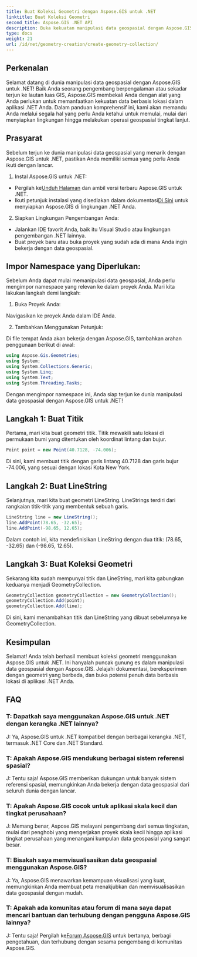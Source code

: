 ```yaml
---
title: Buat Koleksi Geometri dengan Aspose.GIS untuk .NET
linktitle: Buat Koleksi Geometri
second_title: Aspose.GIS .NET API
description: Buka kekuatan manipulasi data geospasial dengan Aspose.GIS untuk .NET. Buat, visualisasikan, dan analisis data berbasis lokasi dengan lancar di aplikasi .NET Anda.
type: docs
weight: 21
url: /id/net/geometry-creation/create-geometry-collection/
---
```


## Perkenalan

Selamat datang di dunia manipulasi data geospasial dengan Aspose.GIS untuk .NET! Baik Anda seorang pengembang berpengalaman atau sekadar terjun ke lautan luas GIS, Aspose.GIS membekali Anda dengan alat yang Anda perlukan untuk memanfaatkan kekuatan data berbasis lokasi dalam aplikasi .NET Anda. Dalam panduan komprehensif ini, kami akan memandu Anda melalui segala hal yang perlu Anda ketahui untuk memulai, mulai dari menyiapkan lingkungan hingga melakukan operasi geospasial tingkat lanjut.

## Prasyarat

Sebelum terjun ke dunia manipulasi data geospasial yang menarik dengan Aspose.GIS untuk .NET, pastikan Anda memiliki semua yang perlu Anda ikuti dengan lancar.

1. Instal Aspose.GIS untuk .NET:

- Pergilah ke[Unduh Halaman](https://releases.aspose.com/gis/net/) dan ambil versi terbaru Aspose.GIS untuk .NET.
-  Ikuti petunjuk instalasi yang disediakan dalam dokumentasi[Di Sini](https://reference.aspose.com/gis/net/) untuk menyiapkan Aspose.GIS di lingkungan .NET Anda.

2. Siapkan Lingkungan Pengembangan Anda:

- Jalankan IDE favorit Anda, baik itu Visual Studio atau lingkungan pengembangan .NET lainnya.
- Buat proyek baru atau buka proyek yang sudah ada di mana Anda ingin bekerja dengan data geospasial.

## Impor Namespace yang Diperlukan:

Sebelum Anda dapat mulai memanipulasi data geospasial, Anda perlu mengimpor namespace yang relevan ke dalam proyek Anda. Mari kita lakukan langkah demi langkah:

1. Buka Proyek Anda:

Navigasikan ke proyek Anda dalam IDE Anda.

2. Tambahkan Menggunakan Petunjuk:

Di file tempat Anda akan bekerja dengan Aspose.GIS, tambahkan arahan penggunaan berikut di awal:

```csharp
using Aspose.Gis.Geometries;
using System;
using System.Collections.Generic;
using System.Linq;
using System.Text;
using System.Threading.Tasks;
```

Dengan mengimpor namespace ini, Anda siap terjun ke dunia manipulasi data geospasial dengan Aspose.GIS untuk .NET!


## Langkah 1: Buat Titik

Pertama, mari kita buat geometri titik. Titik mewakili satu lokasi di permukaan bumi yang ditentukan oleh koordinat lintang dan bujur.

```csharp
Point point = new Point(40.7128, -74.006);
```

Di sini, kami membuat titik dengan garis lintang 40.7128 dan garis bujur -74.006, yang sesuai dengan lokasi Kota New York.

## Langkah 2: Buat LineString

Selanjutnya, mari kita buat geometri LineString. LineStrings terdiri dari rangkaian titik-titik yang membentuk sebuah garis.

```csharp
LineString line = new LineString();
line.AddPoint(78.65, -32.65);
line.AddPoint(-98.65, 12.65);
```

Dalam contoh ini, kita mendefinisikan LineString dengan dua titik: (78.65, -32.65) dan (-98.65, 12.65).

## Langkah 3: Buat Koleksi Geometri

Sekarang kita sudah mempunyai titik dan LineString, mari kita gabungkan keduanya menjadi GeometryCollection.

```csharp
GeometryCollection geometryCollection = new GeometryCollection();
geometryCollection.Add(point);
geometryCollection.Add(line);
```

Di sini, kami menambahkan titik dan LineString yang dibuat sebelumnya ke GeometryCollection.

## Kesimpulan

Selamat! Anda telah berhasil membuat koleksi geometri menggunakan Aspose.GIS untuk .NET. Ini hanyalah puncak gunung es dalam manipulasi data geospasial dengan Aspose.GIS. Jelajahi dokumentasi, bereksperimen dengan geometri yang berbeda, dan buka potensi penuh data berbasis lokasi di aplikasi .NET Anda.

## FAQ

### T: Dapatkah saya menggunakan Aspose.GIS untuk .NET dengan kerangka .NET lainnya?

J: Ya, Aspose.GIS untuk .NET kompatibel dengan berbagai kerangka .NET, termasuk .NET Core dan .NET Standard.

### T: Apakah Aspose.GIS mendukung berbagai sistem referensi spasial?

J: Tentu saja! Aspose.GIS memberikan dukungan untuk banyak sistem referensi spasial, memungkinkan Anda bekerja dengan data geospasial dari seluruh dunia dengan lancar.

### T: Apakah Aspose.GIS cocok untuk aplikasi skala kecil dan tingkat perusahaan?

J: Memang benar, Aspose.GIS melayani pengembang dari semua tingkatan, mulai dari penghobi yang mengerjakan proyek skala kecil hingga aplikasi tingkat perusahaan yang menangani kumpulan data geospasial yang sangat besar.

### T: Bisakah saya memvisualisasikan data geospasial menggunakan Aspose.GIS?

J: Ya, Aspose.GIS menawarkan kemampuan visualisasi yang kuat, memungkinkan Anda membuat peta menakjubkan dan memvisualisasikan data geospasial dengan mudah.

### T: Apakah ada komunitas atau forum di mana saya dapat mencari bantuan dan terhubung dengan pengguna Aspose.GIS lainnya?

 J: Tentu saja! Pergilah ke[Forum Aspose.GIS](https://forum.aspose.com/c/gis/33) untuk bertanya, berbagi pengetahuan, dan terhubung dengan sesama pengembang di komunitas Aspose.GIS.